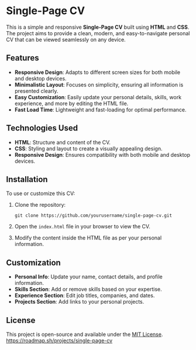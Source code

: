 # Single-Page CV

This is a simple and responsive **Single-Page CV** built using **HTML** and **CSS**. The project aims to provide a clean, modern, and easy-to-navigate personal CV that can be viewed seamlessly on any device.

## Features

- **Responsive Design**: Adapts to different screen sizes for both mobile and desktop devices.
- **Minimalistic Layout**: Focuses on simplicity, ensuring all information is presented clearly.
- **Easy Customization**: Easily update your personal details, skills, work experience, and more by editing the HTML file.
- **Fast Load Time**: Lightweight and fast-loading for optimal performance.

## Technologies Used

- **HTML**: Structure and content of the CV.
- **CSS**: Styling and layout to create a visually appealing design.
- **Responsive Design**: Ensures compatibility with both mobile and desktop devices.

## Installation

To use or customize this CV:

1. Clone the repository:
   ```
   git clone https://github.com/yourusername/single-page-cv.git
   ```

2. Open the `index.html` file in your browser to view the CV.

3. Modify the content inside the HTML file as per your personal information.

## Customization

- **Personal Info**: Update your name, contact details, and profile information.
- **Skills Section**: Add or remove skills based on your expertise.
- **Experience Section**: Edit job titles, companies, and dates.
- **Projects Section**: Add links to your personal projects.

## License

This project is open-source and available under the [MIT License](LICENSE).
https://roadmap.sh/projects/single-page-cv

